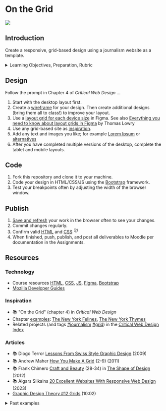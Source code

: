
# On the Grid 

<img src="assets/img/4.0-responsive-breakpoints-color-clear.png"> 
<small></small>   





## Introduction

Create a responsive, grid-based design using a journalism website as a template. 

<details>
<summary>Learning Objectives, Preparation, Rubric</summary>

### Learning Objectives

Students who complete this assignment will be able to:

- Discuss the importance of consistency in design
- Explain why and how to use grid-based design
- Create Layout Grids in Figma frames to prepare a grid-based design
- Plan and achieve informational structure through hierarchy, order, alignment
- Explain how containers, rows, and columns are used in the Bootstrap grid system
- Demonstrate how to code a responsive design with Bootstrap


### Preparation

Complete the following to prepare for this assignment: 

- Chapter 4 of Critical Web Design
- Course content listed on the schedule


### Rubric

See Moodle.

</details>






## Design

Follow the prompt in Chapter 4 of *Critical Web Design* ... 

1. Start with the desktop layout first. 
1. Create a [wireframe](https://www.figma.com/resource-library/what-is-wireframing/) for your design. Then create additional designs (bring them all to class!) to improve your layout.
1. Use a [layout grid for each device size](https://help.figma.com/hc/en-us/articles/360040450513-Create-layout-grids-with-grids-columns-and-rows) in Figma. See also [Everything you need to know about layout grids in Figma](https://www.figma.com/best-practices/everything-you-need-to-know-about-layout-grids/) by Thomas Lowry
1. Use any grid-based site as [inspiration](#inspiration). 
1. Add any text and images you like; for example [Lorem Ipsum](https://loremipsum.io/) or [alternatives](https://www.justinmind.com/blog/awesome-lorem-ipsum-alternatives/)
1. After you have completed multiple versions of the desktop, complete the tablet and mobile layouts. 




## Code

1. Fork this repository and clone it to your machine.
1. Code your design in HTML/CSS/JS using the [Bootstrap](https://getbootstrap.com) framework. 
1. Test your breakpoints often by adjusting the width of the browser window.



## Publish

1. [Save and refresh](https://github.com/omundy/learn-computing/blob/main/topics/keyboard-shortcuts.md#web-development-edit-save-refresh-loop) your work in the browser often to see your changes.
1. Commit changes regularly.
1. Confirm valid [HTML](https://validator.w3.org/) and [CSS](https://jigsaw.w3.org/css-validator/) <sup>([?](https://github.com/omundy/dig245-critical-web-design/blob/main/topics/html-css/css.md#css-validation))</sup>
1. When finished, push, publish, and post all deliverables to Moodle per documentation in the Assignments.





## Resources

### Technology

- Course resources [HTML](https://github.com/omundy/dig245-critical-web-design/blob/main/topics/html-css/html.md), [CSS](https://github.com/omundy/dig245-critical-web-design/blob/main/topics/html-css/css.md), [JS](https://github.com/omundy/dig245-critical-web-design/blob/main/topics/javascript/javascript.md), [Figma](https://github.com/omundy/dig245-critical-web-design#figma), [Bootstrap](https://github.com/omundy/dig245-critical-web-design#bootstrap)
- [Mozilla Developer Guides](https://developer.mozilla.org/en-US/docs/Web/Guide)


### Inspiration

- 📚 "On the Grid" (chapter 4) in *Critical Web Design*
- Chapter [examples](https://criticalwebdesign.github.io/book/#chapter-4-on-the-grid): 
[The New York Felines](https://criticalwebdesign.github.io/book/04-on-the-grid/examples/the-new-york-felines/), 
[The New York Thymes](https://criticalwebdesign.github.io/book/04-on-the-grid/examples/the-new-york-thymes/)
- Related projects (and tags [#journalism](https://criticalwebdesign.github.io/index#journalism) [#grid](https://criticalwebdesign.github.io/index#grid)) in the [Critical Web Design Index](https://criticalwebdesign.github.io/index/)


### Articles

- 📚 Diogo Terror [Lessons From Swiss Style Graphic Design](http://www.smashingmagazine.com/2009/07/17/lessons-from-swiss-style-graphic-design/) (2009) 
- 📚 Andrew Maher [How You Make A Grid](https://kupdf.net/download/grid-design-for-graphic-designers-by-andrew-maher_58f4a3f0dc0d60a14ada97de_pdf) (2-9) (2011)
- 📚 Frank Chimero [Craft and Beauty](https://shapeofdesignbook.com/chapters/02-craft-and-beauty/) (28-34) in [The Shape of Design](https://shapeofdesignbook.com/) (2012)
- 📚 Aigars Silkalns [20 Excellent Websites With Responsive Web Design](https://colorlib.com/wp/responsive-web-design/) (2023)
- [Graphic Design Theory #12 Grids](https://www.youtube.com/watch?v=Q9efIv7ix1Y) (10:02)


<details>
<summary>Past examples</summary>
  
- 2023
    - [Yumna](https://yuahmed.github.io/dig245-on-the-grid/) ([Figma](https://www.figma.com/file/V1CBLp0pZKuzSzGPA8lqq9/On-The-Grid?type=design&node-id=0-1&mode=design))
    - [Riana](https://rianadoctor.github.io/dig245-on-the-grid/)
    - [Dave](https://davidmhilton.github.io/dig245-on-the-grid/) ([Figma](https://www.figma.com/file/554tUw2t22TTVia7XsvjiP/On-the-grid?type=design&node-id=0-1&mode=design))
    - [Will](https://wcox2.github.io/dig245-on-the-grid/) 
    - [Patrick](https://patrick-leary.github.io/dig245-on-the-grid/)
    - [Meredith](https://merhaines.github.io/)

</details>